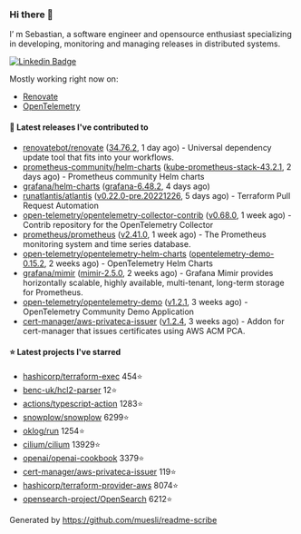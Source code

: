 ### Hi there 👋

I’ m Sebastian, a software engineer and opensource enthusiast specializing in developing, monitoring and managing releases in distributed systems.

[![Linkedin Badge](https://img.shields.io/badge/-LinkedIn-blue?style=flat&logo=Linkedin&logoColor=white&link=https://www.linkedin.com/in/sebastian-poxhofer/)](https://www.linkedin.com/in/sebastian-poxhofer/)

Mostly working right now on:
- [Renovate](https://github.com/renovatebot/renovate)
- [OpenTelemetry](https://github.com/open-telemetry)



#### 🚀 Latest releases I've contributed to

- [renovatebot/renovate](https://github.com/renovatebot/renovate) ([34.76.2](https://github.com/renovatebot/renovate/releases/tag/34.76.2), 1 day ago) - Universal dependency update tool that fits into your workflows.
- [prometheus-community/helm-charts](https://github.com/prometheus-community/helm-charts) ([kube-prometheus-stack-43.2.1](https://github.com/prometheus-community/helm-charts/releases/tag/kube-prometheus-stack-43.2.1), 2 days ago) - Prometheus community Helm charts
- [grafana/helm-charts](https://github.com/grafana/helm-charts) ([grafana-6.48.2](https://github.com/grafana/helm-charts/releases/tag/grafana-6.48.2), 4 days ago)
- [runatlantis/atlantis](https://github.com/runatlantis/atlantis) ([v0.22.0-pre.20221226](https://github.com/runatlantis/atlantis/releases/tag/v0.22.0-pre.20221226), 5 days ago) - Terraform Pull Request Automation
- [open-telemetry/opentelemetry-collector-contrib](https://github.com/open-telemetry/opentelemetry-collector-contrib) ([v0.68.0](https://github.com/open-telemetry/opentelemetry-collector-contrib/releases/tag/v0.68.0), 1 week ago) - Contrib repository for the OpenTelemetry Collector
- [prometheus/prometheus](https://github.com/prometheus/prometheus) ([v2.41.0](https://github.com/prometheus/prometheus/releases/tag/v2.41.0), 1 week ago) - The Prometheus monitoring system and time series database.
- [open-telemetry/opentelemetry-helm-charts](https://github.com/open-telemetry/opentelemetry-helm-charts) ([opentelemetry-demo-0.15.2](https://github.com/open-telemetry/opentelemetry-helm-charts/releases/tag/opentelemetry-demo-0.15.2), 2 weeks ago) - OpenTelemetry Helm Charts
- [grafana/mimir](https://github.com/grafana/mimir) ([mimir-2.5.0](https://github.com/grafana/mimir/releases/tag/mimir-2.5.0), 2 weeks ago) - Grafana Mimir provides horizontally scalable, highly available, multi-tenant, long-term storage for Prometheus.
- [open-telemetry/opentelemetry-demo](https://github.com/open-telemetry/opentelemetry-demo) ([v1.2.1](https://github.com/open-telemetry/opentelemetry-demo/releases/tag/v1.2.1), 3 weeks ago) - OpenTelemetry Community Demo Application
- [cert-manager/aws-privateca-issuer](https://github.com/cert-manager/aws-privateca-issuer) ([v1.2.4](https://github.com/cert-manager/aws-privateca-issuer/releases/tag/v1.2.4), 3 weeks ago) - Addon for cert-manager that issues certificates using AWS ACM PCA.

#### ⭐ Latest projects I've starred

- [hashicorp/terraform-exec](https://github.com/hashicorp/terraform-exec) 454⭐
- [benc-uk/hcl2-parser](https://github.com/benc-uk/hcl2-parser) 12⭐
- [actions/typescript-action](https://github.com/actions/typescript-action) 1283⭐
- [snowplow/snowplow](https://github.com/snowplow/snowplow) 6299⭐
- [oklog/run](https://github.com/oklog/run) 1254⭐
- [cilium/cilium](https://github.com/cilium/cilium) 13929⭐
- [openai/openai-cookbook](https://github.com/openai/openai-cookbook) 3379⭐
- [cert-manager/aws-privateca-issuer](https://github.com/cert-manager/aws-privateca-issuer) 119⭐
- [hashicorp/terraform-provider-aws](https://github.com/hashicorp/terraform-provider-aws) 8074⭐
- [opensearch-project/OpenSearch](https://github.com/opensearch-project/OpenSearch) 6212⭐



Generated by https://github.com/muesli/readme-scribe
